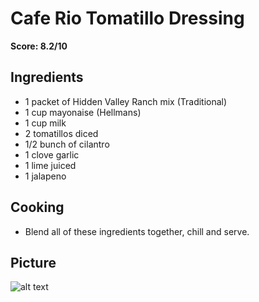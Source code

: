 # Cafe Rio Tomatillo Dressing

**Score: 8.2/10**

## Ingredients
- 1 packet of Hidden Valley Ranch mix (Traditional)
- 1 cup mayonaise (Hellmans)
- 1 cup milk
- 2 tomatillos diced
- 1/2 bunch of cilantro
- 1 clove garlic
- 1 lime juiced
- 1 jalapeno

## Cooking
- Blend all of these ingredients together, chill and serve.

## Picture
![alt text](https://github.com/tyleratracey/recipes/blob/main/cafe_rio_tomatillo_dressing/cafe_rio_tomatillo_dressing.jpg?raw=true)
